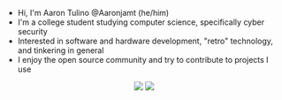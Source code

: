 - Hi, I'm Aaron Tulino @Aaronjamt (he/him)
- I'm a college student studying computer science, specifically cyber security
- Interested in software and hardware development, "retro" technology, and tinkering in general
- I enjoy the open source community and try to contribute to projects I use

<p align="center">
  <img src="https://github-readme-stats.vercel.app/api/top-langs/?username=aaronjamt&langs_count=8&hide=css,jupyter%20Notebook&layout=compact&theme=transparent" />
  <img src="https://github-readme-stats.vercel.app/api?username=aaronjamt&count_private=true&show_icons=true&theme=transparent&rank_icon=github">
</p>
